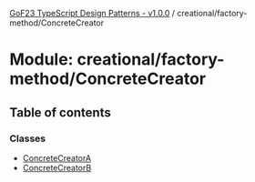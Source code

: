 [GoF23 TypeScript Design Patterns - v1.0.0](../README.md) / creational/factory-method/ConcreteCreator

# Module: creational/factory-method/ConcreteCreator

## Table of contents

### Classes

- [ConcreteCreatorA](../classes/creational_factory_method_ConcreteCreator.ConcreteCreatorA.md)
- [ConcreteCreatorB](../classes/creational_factory_method_ConcreteCreator.ConcreteCreatorB.md)
